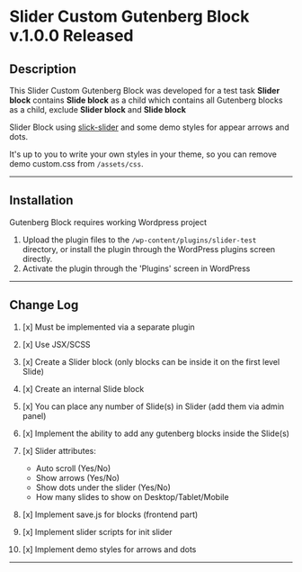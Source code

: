 # Slider Custom Gutenberg Block v.1.0.0 Released

## Description

This Slider Custom Gutenberg Block was developed for a test task
**Slider block** contains **Slide block** as a child which contains all Gutenberg blocks as a child, exclude **Slider block** and **Slide block**

Slider Block using [slick-slider](https://kenwheeler.github.io/slick/) and some demo styles for appear arrows and dots.

It's up to you to write your own styles in your theme, so you can remove demo custom.css from `/assets/css`.

---

## Installation

Gutenberg Block requires working Wordpress project

1. Upload the plugin files to the `/wp-content/plugins/slider-test` directory, or install the plugin through the WordPress plugins screen directly.
2. Activate the plugin through the 'Plugins' screen in WordPress

---

## Change Log

1. [x] Must be implemented via a separate plugin

1. [x] Use JSX/SCSS

1. [x] Create a Slider block (only blocks can be inside it on the first level
       Slide)

1. [x] Create an internal Slide block

1. [x] You can place any number of Slide(s) in Slider (add them via
       admin panel)

1. [x] Implement the ability to add any gutenberg blocks inside the Slide(s)

1. [x] Slider attributes:

   - Auto scroll (Yes/No)
   - Show arrows (Yes/No)
   - Show dots under the slider (Yes/No)
   - How many slides to show on Desktop/Tablet/Mobile

1. [x] Implement save.js for blocks (frontend part)

1. [x] Implement slider scripts for init slider

1. [x] Implement demo styles for arrows and dots

---
